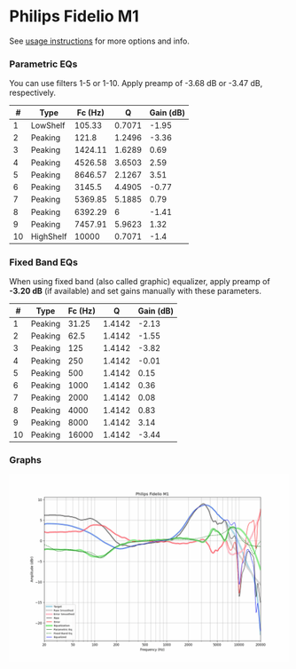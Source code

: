 # Philips Fidelio M1
See [usage instructions](https://github.com/jaakkopasanen/AutoEq#usage) for more options and info.

### Parametric EQs
You can use filters 1-5 or 1-10. Apply preamp of -3.68 dB or -3.47 dB, respectively.

|   # | Type      |   Fc (Hz) |      Q |   Gain (dB) |
|-----|-----------|-----------|--------|-------------|
|   1 | LowShelf  |    105.33 | 0.7071 |       -1.95 |
|   2 | Peaking   |    121.8  | 1.2496 |       -3.36 |
|   3 | Peaking   |   1424.11 | 1.6289 |        0.69 |
|   4 | Peaking   |   4526.58 | 3.6503 |        2.59 |
|   5 | Peaking   |   8646.57 | 2.1267 |        3.51 |
|   6 | Peaking   |   3145.5  | 4.4905 |       -0.77 |
|   7 | Peaking   |   5369.85 | 5.1885 |        0.79 |
|   8 | Peaking   |   6392.29 | 6      |       -1.41 |
|   9 | Peaking   |   7457.91 | 5.9623 |        1.32 |
|  10 | HighShelf |  10000    | 0.7071 |       -1.4  |

### Fixed Band EQs
When using fixed band (also called graphic) equalizer, apply preamp of **-3.20 dB** (if available) and set gains manually with these parameters.

|   # | Type    |   Fc (Hz) |      Q |   Gain (dB) |
|-----|---------|-----------|--------|-------------|
|   1 | Peaking |     31.25 | 1.4142 |       -2.13 |
|   2 | Peaking |     62.5  | 1.4142 |       -1.55 |
|   3 | Peaking |    125    | 1.4142 |       -3.82 |
|   4 | Peaking |    250    | 1.4142 |       -0.01 |
|   5 | Peaking |    500    | 1.4142 |        0.15 |
|   6 | Peaking |   1000    | 1.4142 |        0.36 |
|   7 | Peaking |   2000    | 1.4142 |        0.08 |
|   8 | Peaking |   4000    | 1.4142 |        0.83 |
|   9 | Peaking |   8000    | 1.4142 |        3.14 |
|  10 | Peaking |  16000    | 1.4142 |       -3.44 |

### Graphs
![](./Philips%20Fidelio%20M1.png)
